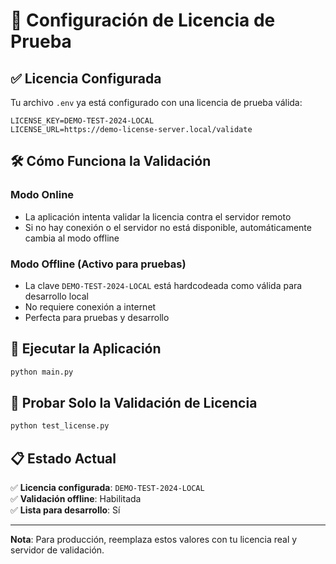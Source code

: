 # 🔐 Configuración de Licencia de Prueba

## ✅ Licencia Configurada

Tu archivo `.env` ya está configurado con una licencia de prueba válida:

```env
LICENSE_KEY=DEMO-TEST-2024-LOCAL
LICENSE_URL=https://demo-license-server.local/validate
```

## 🛠️ Cómo Funciona la Validación

### Modo Online
- La aplicación intenta validar la licencia contra el servidor remoto
- Si no hay conexión o el servidor no está disponible, automáticamente cambia al modo offline

### Modo Offline (Activo para pruebas)
- La clave `DEMO-TEST-2024-LOCAL` está hardcodeada como válida para desarrollo local
- No requiere conexión a internet
- Perfecta para pruebas y desarrollo

## 🚀 Ejecutar la Aplicación

```bash
python main.py
```

## 🧪 Probar Solo la Validación de Licencia

```bash
python test_license.py
```

## 📋 Estado Actual

✅ **Licencia configurada**: `DEMO-TEST-2024-LOCAL`  
✅ **Validación offline**: Habilitada  
✅ **Lista para desarrollo**: Sí  

---

**Nota**: Para producción, reemplaza estos valores con tu licencia real y servidor de validación.